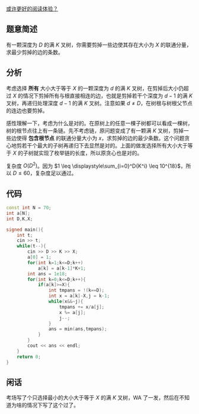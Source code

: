 [或许更好的阅读体验？](https://rainlycoris.github.io/?#/post/7)

## 题意简述

有一颗深度为 $D$ 的满 $K$ 叉树，你需要剪掉一些边使其存在大小为 $X$ 的联通分量，求最少剪掉的边的条数。

## 分析

考虑选择 __所有__ 大小大于等于 $X$ 的一颗深度为 $d$ 的满 $K$ 叉树，在剪掉后大小仍超过 $X$ 的情况下剪掉所有与根直接相连的边，也就是剪掉若干个深度为 $d-1$ 的满 $K$ 叉树，再递归处理深度 $d-1$ 的满 $K$ 叉树。注意如果 $d \ne D$，在树根与树根父节点的连边也要剪掉。

感性理解一下，考虑为什么是对的。在原树上的任意一棵子树都可以看成一棵树，树的根节点往上有一条链。先不考虑链，原问题变成了有一颗满 $K$ 叉树，剪掉一些边使得 __包含根节点__ 的联通分量大小为 $x$，求剪掉的边的最少条数。这个问题贪心地剪若干个最大的子树再递归下去显然是对的。上面的做发选择所有大小大于等于 $X$ 的子树就实现了枚举链的长度，所以原贪心也是对的。

复杂度 $O(D^2)$。因为 $1 \leq \displaystyle\sum_{i=0}^D{K^i} \leq 10^{18}$，所以 $D \leq 60$，复杂度足以通过。

## 代码
```cpp
const int N = 70;
int a[N];
int D,K,X;

signed main(){
    int t;
    cin >> t;
    while(t--){
        cin >> D >> K >> X;
        a[0] = 1;
        for(int k=1;k<=D;k++)
            a[k] = a[k-1]*K+1;
        int ans = 1e18;
        for(int k=0;k<=D;k++){
            if(a[k]>=X){
                int tmpans = !(k==D);
                int x = a[k]-X,j = k-1;
                while(x&&~j){
                    tmpans += x/a[j];
                    x %= a[j];
                    j--;
                }
                ans = min(ans,tmpans);
            }
        }
        cout << ans << endl;
    }
    return 0;
}
```

## 闲话

考场写了个只选择最小的大小大于等于 $X$ 的满 $K$ 叉树，WA 了一发，然后在不知道为啥的情况下写了这个过了。